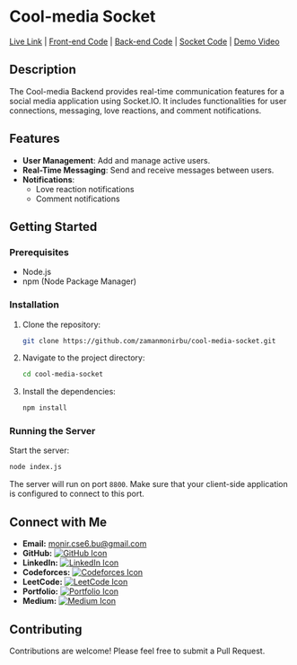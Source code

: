 # Cool-media Socket

[Live Link](https://cool-media-client.vercel.app) | [Front-end Code](https://github.com/zamanmonirbu/cool-media-client) | [Back-end Code](https://github.com/zamanmonirbu/cool-media-backend) | [Socket Code](https://github.com/zamanmonirbu/cool-media-socket) | [Demo Video](https://youtu.be/BMk6zPf6T8U)

## Description

The Cool-media Backend provides real-time communication features for a social media application using Socket.IO. It includes functionalities for user connections, messaging, love reactions, and comment notifications.

## Features

- **User Management**: Add and manage active users.
- **Real-Time Messaging**: Send and receive messages between users.
- **Notifications**:
  - Love reaction notifications
  - Comment notifications

## Getting Started

### Prerequisites

- Node.js
- npm (Node Package Manager)

### Installation

1. Clone the repository:

   ```bash
   git clone https://github.com/zamanmonirbu/cool-media-socket.git
   ```

2. Navigate to the project directory:

   ```bash
   cd cool-media-socket
   ```

3. Install the dependencies:

   ```bash
   npm install
   ```

### Running the Server

Start the server:

```bash
node index.js
```

The server will run on port `8800`. Make sure that your client-side application is configured to connect to this port.



## Connect with Me

- **Email:** [monir.cse6.bu@gmail.com](mailto:monir.cse6.bu@gmail.com)
- **GitHub:** [![GitHub Icon](https://img.shields.io/badge/GitHub-100000?style=for-the-badge&logo=github&logoColor=white)](https://github.com/zamanmonirbu)
- **LinkedIn:** [![LinkedIn Icon](https://img.shields.io/badge/LinkedIn-0077B5?style=for-the-badge&logo=linkedin&logoColor=white)](https://www.linkedin.com/in/mdmoniruzzamanbu/)
- **Codeforces:** [![Codeforces Icon](https://img.shields.io/badge/Codeforces-00FF00?style=for-the-badge&logo=codeforces&logoColor=white)](https://codeforces.com/profile/ZaMo)
- **LeetCode:** [![LeetCode Icon](https://img.shields.io/badge/LeetCode-FFA116?style=for-the-badge&logo=leetcode&logoColor=white)](https://leetcode.com/u/moniruzzamancse6/)
- **Portfolio:** [![Portfolio Icon](https://img.shields.io/badge/Portfolio-000000?style=for-the-badge&logo=codeforces&logoColor=white)](https://moniruzzamanbu.netlify.app/)
- **Medium:** [![Medium Icon](https://img.shields.io/badge/Medium-12100E?style=for-the-badge&logo=medium&logoColor=white)](https://medium.com/@zamanmonirbu)

## Contributing
Contributions are welcome! Please feel free to submit a Pull Request.